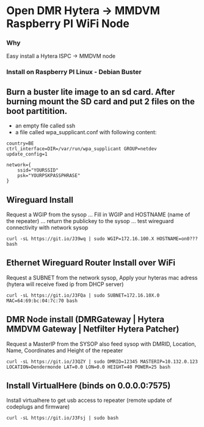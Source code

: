 # Open DMR Hytera -> MMDVM Raspberry PI WiFi Node #

### Why ###
Easy install a Hytera ISPC -> MMDVM node

### Install on Raspberry PI Linux - Debian Buster ###

## Burn a buster lite image to an sd card. After burning mount the SD card and put 2 files on the boot partitition. ##
- an empty file called ssh 
- a file called wpa_supplicant.conf with following content:

```console
country=BE
ctrl_interface=DIR=/var/run/wpa_supplicant GROUP=netdev
update_config=1

network={
    ssid="YOURSSID"
    psk="YOURPSKPASSPHRASE"
}
```

## Wireguard Install ##
Request a WGIP from the sysop ... Fill in WGIP and HOSTNAME (name of the repeater) ... return the publickey to the sysop ... test wireguard connectivity with network sysop
```console
curl -sL https://git.io/J39wq | sudo WGIP=172.16.100.X HOSTNAME=on0??? bash
```

## Ethernet Wireguard Router Install over WiFi ##
Request a SUBNET from the network sysop, Apply your hyteras mac adress (hytera will receive fixed ip from DHCP server)
```console
curl -sL https://git.io/J3FQa | sudo SUBNET=172.16.10X.0 MAC=64:69:bc:04:7c:70 bash
```

## DMR Node install (DMRGateway | Hytera MMDVM Gateway | Netfilter Hytera Patcher) ##
Request a MasterIP from the SYSOP also feed sysop with DMRID, Location, Name, Coordinates and Height of the repeater
```console
curl -sL https://git.io/J3QZY | sudo DMRID=12345 MASTERIP=10.132.0.123 LOCATION=Dendermonde LAT=0.0 LON=0.0 HEIGHT=40 POWER=25 bash
```

## Install VirtualHere (binds on 0.0.0.0:7575) ##
Install virtualhere to get usb access to repeater (remote update of codeplugs and firmware)
```console
curl -sL https://git.io/J3Fsj | sudo bash
```
